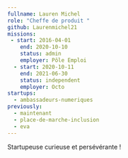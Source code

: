 ```yaml
---
fullname: Lauren Michel
role: "Cheffe de produit "
github: Laurenmichel21
missions:
 - start: 2016-04-01
    end: 2020-10-10
    status: admin
    employer: Pôle Emploi
  - start: 2020-10-11
    end: 2021-06-30
    status: independent
    employer: Octo
startups:
  - ambassadeurs-numeriques
previously:
  - maintenant
  - place-de-marche-inclusion
  - eva
---
```


Startupeuse curieuse et persévérante !
